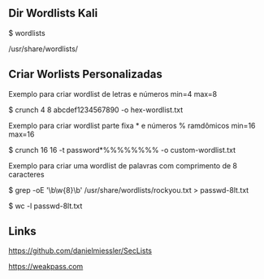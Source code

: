 ## Dir Wordlists Kali

$ wordlists

/usr/share/wordlists/

## Criar Worlists Personalizadas 

Exemplo para criar wordlist de letras e números min=4 max=8

$ crunch 4 8 abcdef1234567890 -o hex-wordlist.txt

Exemplo para criar wordlist parte fixa * e números % ramdômicos min=16 max=16

$ crunch 16 16 -t password*%%%%%%%% -o custom-wordlist.txt

Exemplo para criar uma wordlist de palavras com comprimento de 8 caracteres

$ grep -oE '\b\w{8}\b' /usr/share/wordlists/rockyou.txt > passwd-8lt.txt

$ wc -l passwd-8lt.txt

## Links

https://github.com/danielmiessler/SecLists

https://weakpass.com
